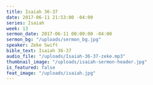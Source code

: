 ```yaml
---
title: Isaiah 36-37
date: 2017-06-11 21:53:00 -04:00
series: Isaiah
week: 13
sermon_date: 2017-06-11 00:00:00 -04:00
sermon_bg: "/uploads/sermon_bg.jpg"
speaker: Zeke Swift
bible_text: Isaiah 36-37
audio_file: "/uploads/Isaiah-36-37-zeke.mp3"
thumbnail_image: "/uploads/isaiah-sermon-header.jpg"
is_featured: false
feat_image: "/uploads/isaiah.jpg"
---
```


